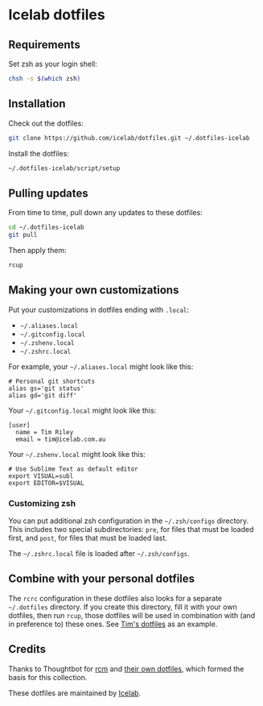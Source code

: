 # Icelab dotfiles

## Requirements

Set zsh as your login shell:

```sh
chsh -s $(which zsh)
```

## Installation

Check out the dotfiles:

```sh
git clone https://github.com/icelab/dotfiles.git ~/.dotfiles-icelab
```

Install the dotfiles:

```sh
~/.dotfiles-icelab/script/setup
```

## Pulling updates

From time to time, pull down any updates to these dotfiles:

```sh
cd ~/.dotfiles-icelab
git pull
```

Then apply them:

```sh
rcup
```

## Making your own customizations

Put your customizations in dotfiles ending with `.local`:

- `~/.aliases.local`
- `~/.gitconfig.local`
- `~/.zshenv.local`
- `~/.zshrc.local`

For example, your `~/.aliases.local` might look like this:

```
# Personal git shortcuts
alias gs='git status'
alias gd='git diff'
```

Your `~/.gitconfig.local` might look like this:

```
[user]
  name = Tim Riley
  email = tim@icelab.com.au
```

Your `~/.zshenv.local` might look like this:

```
# Use Sublime Text as default editor
export VISUAL=subl
export EDITOR=$VISUAL
```

### Customizing zsh

You can put additional zsh configuration in the `~/.zsh/configs` directory. This
includes two special subdirectories: `pre`, for files that must be loaded first,
and `post`, for files that must be loaded last.

The `~/.zshrc.local` file is loaded after `~/.zsh/configs`.

## Combine with your personal dotfiles

The `rcrc` configuration in these dotfiles also looks for a separate
`~/.dotfiles` directory. If you create this directory, fill it with your own
dotfiles, then run `rcup`, those dotfiles will be used in combination with (and
in preference to) these ones. See [Tim's dotfiles][tims-dotfiles] as an example.

[tims-dotfiles]: https://github.com/timriley/dotfiles

## Credits

Thanks to Thoughtbot for [rcm](https://github.com/thoughtbot/rcm) and [their own
dotfiles](https://github.com/thoughtbot/dotfiles), which formed the basis for
this collection.

These dotfiles are maintained by [Icelab](https://icelab.com.au/).
